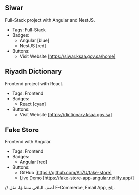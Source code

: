 ## Siwar

Full-Stack project with Angular and NestJS.

- Tags: Full-Stack
- Badges:
  - Angular [blue]
  - NestJS [red]
- Buttons:
  - Visit Website [https://siwar.ksaa.gov.sa/home]

## Riyadh Dictionary

Frontend project with React.

- Tags: Frontend
- Badges:
  - React [cyan]
- Buttons:
  - Visit Website [https://dictionary.ksaa.gov.sa]

## Fake Store

Frontend with Angular.

- Tags: Frontend
- Badges:
  - Angular [red]
- Buttons:
  - GitHub [https://github.com/Ali7U/fake-store]
  - Live Demo [https://fake-store-app-angular.netlify.app/]

// أضف الباقي مشابهًا، مثل E-Commerce, Email App, إلخ.
